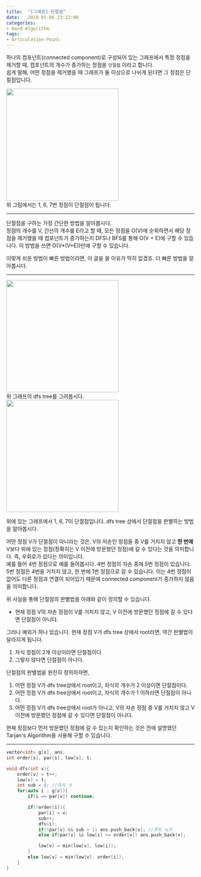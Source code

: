 ```yaml
---
title:  "[그래프] 단절점"
date:   2019-01-06 23:22:00
categories:
- Hard-Algorithm
tags:
- Articulation-Point
---
```


하나의 컴포넌트(connected component)로 구성되어 있는 그래프에서 특정 정점을 제거할 때, 컴포넌트의 개수가 증가하는 정점을 `단절점` 이라고 합니다.<br>
쉽게 말해, 어떤 정점을 제거했을 때 그래프가 둘 이상으로 나뉘게 된다면 그 정점은 단절점입니다.

<img src = "https://i.imgur.com/PIQ389M.png" width = "300px"><br>
위 그림에서는 1, 6, 7번 정점이 단절점이 됩니다.

<hr>

단절점을 구하는 가장 간단한 방법을 알아봅시다.<br>
정점의 개수를 V, 간선의 개수를 E라고 할 때, 모든 정점을 O(V)에 순회하면서 해당 정점을 제거했을 때 컴포넌트가 증가하는지 DFS나 BFS를 통해 O(V + E)에 구할 수 있습니다. 이 방법을 쓰면 O(V*(V+E))만에 구할 수 있습니다.

이렇게 쉬운 방법이 빠른 방법이라면, 이 글을 쓸 이유가 딱히 없겠죠. 더 빠른 방법을 알아봅시다.

<hr>

<img src = "https://i.imgur.com/PIQ389M.png" width = "300px"><br>
위 그래프의 dfs tree를 그려봅시다.<br>
<img src = "https://i.imgur.com/a0qRXVb.png" width = "300px"><br>

위에 있는 그래프에서 1, 6, 7이 단절점입니다. dfs tree 상에서 단절점을 판별하는 방법을 알아봅시다.

어떤 정점 V가 단절점이 아니라는 것은, V의 자손인 정점들 중 V를 거치지 않고 <b>한 번에</b> V보다 위에 있는 정점(정확히는 V 이전에 방문했던 정점)에 갈 수 있다는 것을 의미합니다. 즉, 우회로가 있다는 의미입니다.<br>
예를 들어 4번 정점으로 예를 들어봅시다. 4번 정점의 자손 중에 5번 정점이 있습니다. 5번 정점은 4번을 거치지 않고, 한 번에 1번 정점으로 갈 수 있습니다. 이는 4번 정점이 없어도 다른 정점과 연결이 되어있기 때문에 connected component가 증가하지 않음을 의미합니다.

위 사실을 통해 단절점의 판별법을 아래와 같이 정의할 수 있습니다.
* 현재 정점 V의 자손 정점이 V를 거치지 않고, V 이전에 방문했던 정점에 갈 수 있다면 단절점이 아니다.

그러나 예외가 하나 있습니다. 현재 정점 V가 dfs tree 상에서 root라면, 약간 판별법이 달라지게 됩니다.<br>
1. 자식 정점이 2개 이상이라면 단절점이다.
2. 그렇지 않다면 단절점이 아니다.

단절점의 판별법을 완전히 정의하자면,
1. 어떤 정점 V가 dfs tree상에서 root이고, 자식의 개수가 2 이상이면 단절점이다.
2. 어떤 정점 V가 dfs tree상에서 root이고, 자식의 개수가 1 이하라면 단절점이 아니다.
3. 어떤 정점 V가 dfs tree상에서 root가 아니고, V의 자손 정점 중 V를 거치지 않고 V 이전에 방문했던 정점에 갈 수 있다면 단절점이 아니다.

현재 정점보다 먼저 방문했던 정점에 갈 수 있는지 확인하는 것은 전에 설명했던 Tarjan's Algorithm을 사용해 구할 수 있습니다.

<hr>

```cpp
vector<int> g[s], ans;
int order[s], par[s], low[s], t;

void dfs(int v){
	order[v] = t++;
	low[v] = t;
	int sub = 0; //자식 수
	for(auto i : g[v]){
		if(i == par[v]) continue;

		if(!order[i]){
			par[i] = v;
			sub++;
			dfs(i);
			if(!par[v] && sub > 1) ans.push_back(v); //루트 노드
			else if(par[v] && low[i] >= order[v]) ans.push_back(v);

			low[v] = min(low[v], low[i]);
		}
		else low[v] = min(low[v], order[i]);
	}
}
```

